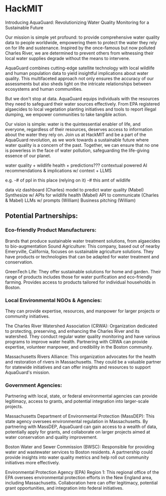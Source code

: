 # HackMIT

Introducing AquaGuard: Revolutionizing Water Quality Monitoring for a Sustainable Future

Our mission is simple yet profound: to provide comprehensive water quality data to people worldwide, empowering them to protect the water they rely on for life and sustenance. Inspired by the once-famous but now polluted Charles River, we are determined to prevent others from witnessing their local water supplies degrade without the means to intervene.

AquaGuard combines cutting-edge satellite technology with local wildlife and human population data to yield insightful implications about water quality. This multifaceted approach not only ensures the accuracy of our assessments but also sheds light on the intricate relationships between ecosystems and human communities.

But we don't stop at data. AquaGuard equips individuals with the resources they need to safeguard their water sources effectively. From EPA registered algaecides to local vegetation planting initiatives and tools to report illegal dumping, we empower communities to take tangible action.

Our vision is simple: water is the quintessential enabler of life, and everyone, regardless of their resources, deserves access to information about the water they rely on. Join us at HackMIT and be a part of the AquaGuard revolution, as we work towards a sustainable future where water quality is a concern of the past. Together, we can ensure that no one is powerless in the face of water pollution, safeguarding the life-giving essence of our planet.


water quality + wildlife health + predictions???
contextual powered AI recommendations & implications w/ context + LLMS 


e.g. 
-# of ppl in this place (relying on it) 
-# this amt of wildlife 


data viz dashboard (Charles)
model to predict water quality (Mabel)
Synthesize w/ APIs for wildlife health (Mabel)
API to communicate (Charles & Mabel)
LLMs w/ prompts (William)
Business pitching (William)


## Potential Partnerships:
### Eco-friendly Product Manufacturers:
Brands that produce sustainable water treatment solutions, from algaecides to bio-augmentation 
Sound Agriculture: This company, based out of nearby Emeryville, California, focuses on sustainable agriculture solutions. They have products or technologies that can be adapted for water treatment and conservation.

GreenTech Life: They offer sustainable solutions for home and garden. Their range of products includes those for water purification and eco-friendly farming. Provides access to products tailored for individual households in Boston.

### Local Environmental NGOs & Agencies:
They can provide expertise, resources, and manpower for larger projects or community initiatives. 

The Charles River Watershed Association (CRWA): Organization dedicated to protecting, preserving, and enhancing the Charles River and its watershed. They conduct regular water quality monitoring and have various programs to improve water health. Partnering with CRWA can provide expertise, volunteer manpower, and credibility in the Boston community.

Massachusetts Rivers Alliance: This organization advocates for the health and restoration of rivers in Massachusetts. They could be a valuable partner for statewide initiatives and can offer insights and resources to support AquaGuard's mission.

### Government Agencies:
Partnering with local, state, or federal environmental agencies can provide legitimacy, access to grants, and potential integration into larger-scale projects.

Massachusetts Department of Environmental Protection (MassDEP): This state agency oversees environmental regulation in Massachusetts. By partnering with MassDEP, AquaGuard can gain access to a wealth of data, potentially apply for grants, and collaborate on larger projects aimed at water conservation and quality improvement.

Boston Water and Sewer Commission (BWSC): Responsible for providing water and wastewater services to Boston residents. A partnership could provide insights into water quality metrics and help roll out community initiatives more effectively.

Environmental Protection Agency (EPA) Region 1: This regional office of the EPA oversees environmental protection efforts in the New England area, including Massachusetts. Collaboration here can offer legitimacy, potential grant opportunities, and integration into federal initiatives.


